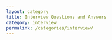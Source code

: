 ```yaml
---
layout: category
title: Interview Questions and Answers
category: interview
permalink: /categories/interview/
---
```


